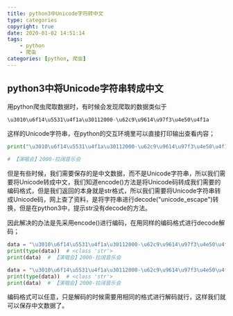 ```yaml
---
title: python3中Unicode字符转中文
type: categories
copyright: true
date: 2020-01-02 14:51:14
tags:
    - python
    - 爬虫
categories: [python, 爬虫]
---
```


## python3中将Unicode字符串转成中文

用python爬虫爬取数据时，有时候会发现爬取的数据类似于
```python
\u3010\u6f14\u5531\u4f1a\u30112000-\u62c9\u9614\u97f3\u4e50\u4f1a
```
这样的Unicode字符串，在python的交互环境里可以直接打印输出查看内容；
```python
print("\u3010\u6f14\u5531\u4f1a\u30112000-\u62c9\u9614\u97f3\u4e50\u4f1a")

# 【演唱会】2000-拉阔音乐会
```
<!--more-->

但是有些时候，我们需要保存的是中文数据，而不是Unicode字符串，所以我们需要将Unicode转成中文，我们知道encode()方法是将Unicode码转成我们需要的编码格式，但是我们返回的本身就是str格式，所以我们需要将Unicode字符串转成Unicode码，网上查了资料，是将字符串进行decode("unicode_escape")转换，但是在python3中，提示str没有decode的方法。

因此解决的办法是先采用encode()进行编码，在用同样的编码格式进行decode解码；

```python
data = "\u3010\u6f14\u5531\u4f1a\u30112000-\u62c9\u9614\u97f3\u4e50\u4f1a".encode("utf-8").decode("utf-8")
print(type(data))  # <class 'str'>
print(data)  # 【演唱会】2000-拉阔音乐会
```

```python
data = "\u3010\u6f14\u5531\u4f1a\u30112000-\u62c9\u9614\u97f3\u4e50\u4f1a".encode("GBK").decode("GBK")
print(type(data))  # <class 'str'>
print(data)  # 【演唱会】2000-拉阔音乐会
```

编码格式可以任意，只是解码的时候需要用相同的格式进行解码就行，这样我们就可以保存中文数据了。
